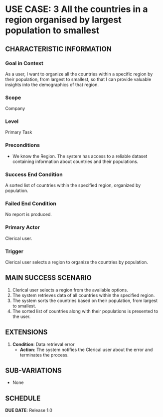 # USE CASE: 3 All the countries in a region organised by largest population to smallest

## CHARACTERISTIC INFORMATION

### Goal in Context

As a user, I want to organize all the countries within a specific region by their population, from largest to smallest, so that I can provide valuable insights into the demographics of that region.

### Scope

Company

### Level

Primary Task

### Preconditions

- We know the Region. The system has access to a reliable dataset containing information about countries and their populations.

### Success End Condition

A sorted list of countries within the specified region, organized by population.

### Failed End Condition

No report is produced.

### Primary Actor

Clerical user.

### Trigger

Clerical user selects a region to organize the countries by population.

## MAIN SUCCESS SCENARIO

1. Clerical user selects a region from the available options.
2. The system retrieves data of all countries within the specified region.
3. The system sorts the countries based on their population, from largest to smallest.
4. The sorted list of countries along with their populations is presented to the user.

## EXTENSIONS

1. **Condition**: Data retrieval error
   - **Action**: The system notifies the Clerical user about the error and terminates the process.

## SUB-VARIATIONS

- None

## SCHEDULE

**DUE DATE**: Release 1.0

